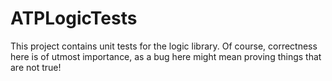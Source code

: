 # ATPLogicTests

This project contains unit tests for the logic library. Of course, correctness here is of utmost importance, as a bug here might mean proving things that are not true!
